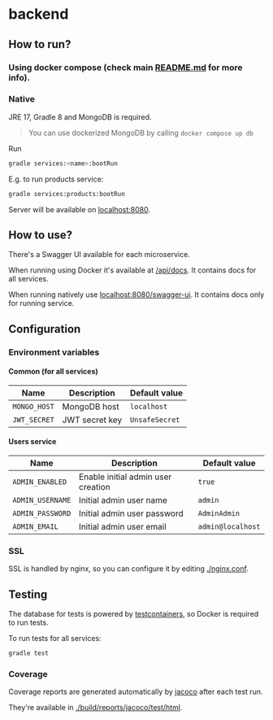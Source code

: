 # backend

## How to run?

### Using docker compose (check main [README.md](../README.md) for more info).

### Native

JRE 17, Gradle 8 and MongoDB is required.

> You can use dockerized MongoDB by calling `docker compose up db`

Run

```bash
gradle services:<name>:bootRun
```

E.g. to run products service:

```bash
gradle services:products:bootRun
```

Server will be available on [localhost:8080](http://localhost:8080/products).

## How to use?

There's a Swagger UI available for each microservice.

When running using Docker it's available at [/api/docs](http://localhost/api/docs). It contains docs for all services.

When running natively use [localhost:8080/swagger-ui](http://localhost:8080/swagger-ui). It contains docs only for running
service.

## Configuration

### Environment variables

#### Common (for all services)

| Name         | Description    | Default value  |
|--------------|----------------|----------------|
| `MONGO_HOST` | MongoDB host   | `localhost`    |
| `JWT_SECRET` | JWT secret key | `UnsafeSecret` |

#### Users service

| Name             | Description                        | Default value     |
|------------------|------------------------------------|-------------------|
| `ADMIN_ENABLED`  | Enable initial admin user creation | `true`            |
| `ADMIN_USERNAME` | Initial admin user name            | `admin`           |
| `ADMIN_PASSWORD` | Initial admin user password        | `AdminAdmin`      |
| `ADMIN_EMAIL`    | Initial admin user email           | `admin@localhost` |

### SSL

SSL is handled by nginx, so you can configure it by editing [./nginx.conf](./nginx.conf).

## Testing

The database for tests is powered by [testcontainers](https://testcontainers.com/), so Docker is required to run tests.

To run tests for all services:

```bash
gradle test
```

### Coverage

Coverage reports are generated automatically by [jacoco](https://www.eclemma.org/jacoco/) after each test run.

They're available in [./build/reports/jacoco/test/html](./build/reports/jacoco/test/html).
